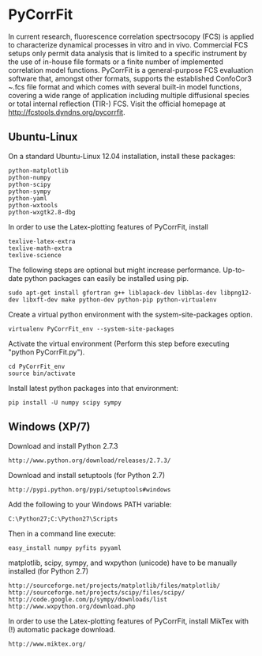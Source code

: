 PyCorrFit
=========

In current research, fluorescence correlation spectrsocopy (FCS) is  applied to
characterize dynamical processes in vitro and in vivo.  Commercial FCS setups only
permit data analysis that is limited to  a specific instrument by the use of in-house
file formats or a  finite number of implemented correlation model functions.
PyCorrFit is a general-purpose FCS evaluation software that,  amongst other formats,
supports the established ConfoCor3 ~.fcs  file format and which comes with several
built-in model functions,  covering a wide range of application including multiple
diffusional  species or total internal reflection (TIR-) FCS.
Visit the official homepage at http://fcstools.dyndns.org/pycorrfit.

Ubuntu-Linux
-------------------

On a standard Ubuntu-Linux 12.04 installation, install these packages:

	python-matplotlib
	python-numpy
	python-scipy
	python-sympy
	python-yaml
	python-wxtools
	python-wxgtk2.8-dbg

In order to use the Latex-plotting features of PyCorrFit, install

	texlive-latex-extra
	texlive-math-extra
	texlive-science

The following steps are optional but might increase performance. Up-to-date python packages can easily be installed using pip.

	sudo apt-get install gfortran g++ liblapack-dev libblas-dev libpng12-dev libxft-dev make python-dev python-pip python-virtualenv

Create a virtual python environment with the system-site-packages option.

	virtualenv PyCorrFit_env --system-site-packages

Activate the virtual environment (Perform this step before executing "python PyCorrFit.py").

	cd PyCorrFit_env 
	source bin/activate

Install latest python packages into that environment:

	pip install -U numpy scipy sympy


Windows (XP/7)
-------------------

Download and install Python 2.7.3

	http://www.python.org/download/releases/2.7.3/

Download and install setuptools (for Python 2.7)

	http://pypi.python.org/pypi/setuptools#windows

Add the following to your Windows PATH variable:

	C:\Python27;C:\Python27\Scripts

Then in a command line execute:

	easy_install numpy pyfits pyyaml 

matplotlib, scipy, sympy, and wxpython (unicode) have to be manually installed (for Python 2.7)

	http://sourceforge.net/projects/matplotlib/files/matplotlib/
	http://sourceforge.net/projects/scipy/files/scipy/
	http://code.google.com/p/sympy/downloads/list
	http://www.wxpython.org/download.php
	
In order to use the Latex-plotting features of PyCorrFit, install MikTex with (!) automatic package download.

	http://www.miktex.org/
